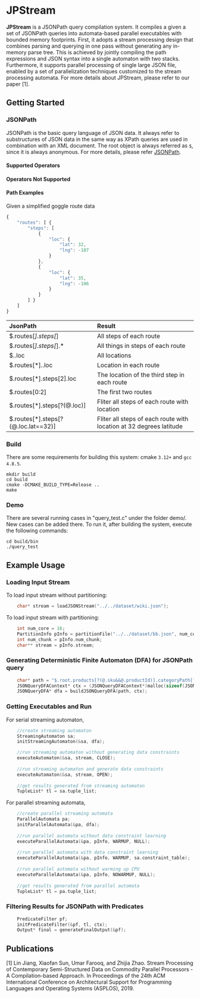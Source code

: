 # JPStream

**JPStream** is a JSONPath query compilation system. It compiles a given a set of JSONPath queries into automata-based parallel executables with bounded memory footprints. First, it adopts a stream processing design that combines parsing and querying in one pass without generating any in-memory parse tree. This is achieved by jointly compiling the path expressions and JSON syntax into a single automaton with two stacks. Furthermore, it supports parallel processing of single large JSON file, enabled by a set of parallelization techniques customized to the stream processing automata. For more details about JPStream, please refer to our paper [1].


## Getting Started
### JSONPath
JSONPath is the basic query language of JSON data. It always refer to substructures of JSON data in the same way as XPath queries are used in combination with an XML document. The root object is always referred as `$`, since it is always anonymous. For more details, please refer [JSONPath](https://goessner.net/articles/JsonPath/index.html#e2). 

#### Supported Operators

#### Operators Not Supported

#### Path Examples

Given a simplified goggle route data

```javascript
{
    "routes": [ {
        "steps": [
            {
                "loc": {
                    "lat": 32,
                    "lng": -107
                }
            },
            {
                "loc": {
                    "lat": 35,
                    "lng": -106
                }
            }
        ] }
    ]
}
```
| JsonPath | Result |
| :------- | :----- |
| $.routes[*].steps[*] | All steps of each route     |
| $.routes[*].steps[*].* | All things in steps of each route     |
| $..loc| All locations                         |
| $.routes[*]..loc |  Location in each route  |
| $.routes[*].steps[2].loc |  The location of the third step in each route  |
| $.routes[0:2] |  The first two routes  |
| $.routes[*].steps[?(@.loc)] |  Fliter all steps of each route with location |
| $.routes[*].steps[?(@.loc.lat==32)] |  Fliter all steps of each route with location at 32 degrees latitude |


### Build

There are some requirements for building this system: cmake `3.12+` and `gcc 4.8.5`. 
```
mkdir build
cd build
cmake -DCMAKE_BUILD_TYPE=Release ..
make
```
### Demo

There are several running cases in "query_test.c" under the folder demo/. New cases can be added there. To run it, after building the system, execute the following commands: 
```
cd build/bin
./query_test
```

## Example Usage
### Loading Input Stream
To load input stream without partitioning:
```c
    char* stream = loadJSONStream("../../dataset/wiki.json");
```
To load input stream with partitioning:
```c
    int num_core = 16;
    PartitionInfo pInfo = partitionFile("../../dataset/bb.json", num_core);
    int num_chunk = pInfo.num_chunk;
    char** stream = pInfo.stream;
```
### Generating Deterministic Finite Automaton (DFA) for JSONPath query
```c
    char* path = "$.root.products[?(@.sku&&@.productId)].categoryPath[?(@.name)].id";
    JSONQueryDFAContext* ctx = (JSONQueryDFAContext*)malloc(sizeof(JSONQueryDFAContext));
    JSONQueryDFA* dfa = buildJSONQueryDFA(path, ctx);
```
### Getting Executables and Run
For serial streaming automaton,
```c
    //create streaming automaton
    StreamingAutomaton sa;
    initStreamingAutomaton(&sa, dfa);

    //run streaming automaton without generating data constraints
    executeAutomaton(&sa, stream, CLOSE);
    
    //run streaming automaton and generate data constraints
    executeAutomaton(&sa, stream, OPEN);
    
    //get results generated from streaming automaton
    TupleList* tl = sa.tuple_list;
```
For parallel streaming automata,
```c
    //create parallel streaming automata 
    ParallelAutomata pa;
    initParallelAutomata(&pa, dfa);
    
    //run parallel automata without data constraint learning
    executeParallelAutomata(&pa, pInfo, WARMUP, NULL);
    
    //run parallel automata with data constraint learning
    executeParallelAutomata(&pa, pInfo, WARMUP, sa.constraint_table);
    
    //run parallel automata without warming up CPU
    executeParallelAutomata(&pa, pInfo, NOWARMUP, NULL);
    
    //get results generated from parallel automata
    TupleList* tl = pa.tuple_list;
```
### Filtering Results for JSONPath with Predicates
```c
    PredicateFilter pf;
    initPredicateFilter(&pf, tl, ctx);
    Output* final = generateFinalOutput(&pf);
```

## Publications
[1] Lin Jiang, Xiaofan Sun, Umar Farooq, and Zhijia Zhao. Stream Processing of Contemporary Semi-Structured Data on Commodity Parallel Processors - A Compilation-based Approach. In Proceedings of the 24th ACM International Conference on Architectural Support for Programming Languages and Operating Systems (ASPLOS), 2019.

